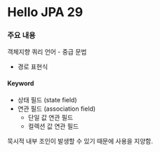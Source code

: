 # Hello JPA 29

### 주요 내용

객체지향 쿼리 언어 - 중급 문법

- 경로 표현식

#### Keyword
- 상태 필드 (state field)
- 연관 필드 (association field)
    - 단일 값 연관 필드
    - 컬렉션 값 연관 필드
  
묵시적 내부 조인이 발생할 수 있기 때문에 사용을 지양함.